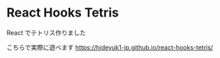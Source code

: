 # React Hooks Tetris

React でテトリス作りました

こちらで実際に遊べます
<https://hideyuk1-jp.github.io/react-hooks-tetris/>
